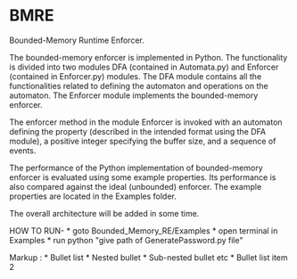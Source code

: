 # BMRE
Bounded-Memory Runtime Enforcer.

The bounded-memory enforcer is implemented in Python. The functionality is divided into two modules DFA (contained in Automata.py) and  Enforcer (contained in Enforcer.py)  modules. The DFA module contains all the functionalities related to defining the automaton and operations on the automaton. The Enforcer module implements the bounded-memory enforcer. 


The enforcer method in the module Enforcer is invoked with an automaton defining the property (described in the intended format using the  DFA module), a positive integer specifying the buffer size, and a sequence of events.


The performance of the Python implementation of bounded-memory enforcer is evaluated using some example properties. Its performance is also compared against the ideal (unbounded) enforcer. The example properties are located in the Examples folder.


The overall architecture will be added in some time. 


HOW TO RUN-
	* goto Bounded_Memory_RE/Examples
	* open terminal in Examples
	* run python "give path of GeneratePassword.py file"

Markup : * Bullet list
              * Nested bullet
                  * Sub-nested bullet etc
          * Bullet list item 2
